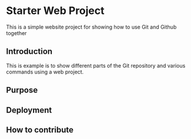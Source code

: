 # Starter Web Project

This is a simple website project for 
showing how to use Git and Github together

## Introduction

This is example is to show different parts
of the Git repository and various commands
using a web project.

## Purpose

## Deployment

## How to contribute 


